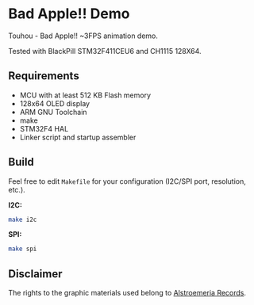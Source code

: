 # Bad Apple!! Demo

Touhou - Bad Apple!! ~3FPS animation demo.

Tested with BlackPill STM32F411CEU6 and CH1115 128X64.

## Requirements

- MCU with at least 512 KB Flash memory
- 128x64 OLED display
- ARM GNU Toolchain
- make
- STM32F4 HAL
- Linker script and startup assembler

## Build

Feel free to edit `Makefile` for your configuration
(I2C/SPI port, resolution, etc.).

**I2C:**

```bash
make i2c
```

**SPI:**

```bash
make spi
```

## Disclaimer

The rights to the graphic materials used belong to
[Alstroemeria Records](https://youtu.be/i41KoE0iMYU?si=yKNadXjtwOtBxE6J).
